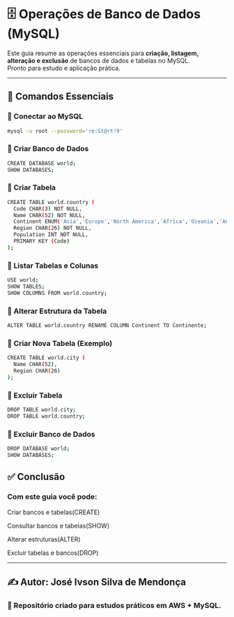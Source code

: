 # 🗄️ Operações de Banco de Dados (MySQL)

Este guia resume as operações essenciais para **criação, listagem, alteração e exclusão** de bancos de dados e tabelas no MySQL.  
Pronto para estudo e aplicação prática.

---

## 🎯 Comandos Essenciais

### 🔹 Conectar ao MySQL
```bash
mysql -u root --password='re:St@rt!9'

```

### 🔹 Criar Banco de Dados
```bash
CREATE DATABASE world;
SHOW DATABASES;

```

### 🔹 Criar Tabela
```bash
CREATE TABLE world.country (
  Code CHAR(3) NOT NULL,
  Name CHAR(52) NOT NULL,
  Continent ENUM('Asia','Europe','North America','Africa','Oceania','Antarctica','South America') NOT NULL,
  Region CHAR(26) NOT NULL,
  Population INT NOT NULL,
  PRIMARY KEY (Code)
);

```

### 🔹 Listar Tabelas e Colunas
```bash
USE world;
SHOW TABLES;
SHOW COLUMNS FROM world.country;

```

### 🔹 Alterar Estrutura da Tabela
```bash
ALTER TABLE world.country RENAME COLUMN Continent TO Continente;


```

### 🔹 Criar Nova Tabela (Exemplo)
```bash
CREATE TABLE world.city (
  Name CHAR(52),
  Region CHAR(26)
);

```

### 🔹 Excluir Tabela
```bash
DROP TABLE world.city;
DROP TABLE world.country;

```

### 🔹 Excluir Banco de Dados
```bash
DROP DATABASE world;
SHOW DATABASES;

```

## ✅ Conclusão
### Com este guia você pode:
Criar bancos e tabelas(CREATE)

Consultar bancos e tabelas(SHOW)

Alterar estruturas(ALTER)

Excluir tabelas e bancos(DROP)


---

## ✍️ Autor: José Ivson Silva de Mendonça
### 📌 Repositório criado para estudos práticos em AWS + MySQL.
